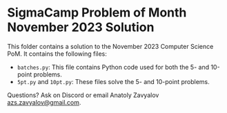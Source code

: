 # SigmaCamp Problem of Month November 2023 Solution

This folder contains a solution to the November 2023 Computer Science PoM. It contains the following files: 

* `batches.py`: This file contains Python code used for both the 5- and 10-point problems.
* `5pt.py` and `10pt.py`: These files solve the 5- and 10-point problems.

Questions? Ask on Discord or email Anatoly Zavyalov <azs.zavyalov@gmail.com>.
